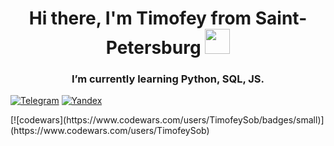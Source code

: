 
<h1 align="center">Hi there, I'm Timofey from Saint-Petersburg 
<img src="https://github.com/blackcater/blackcater/raw/main/images/Hi.gif" height="40"/></h1>
<h3 align="center">I’m currently learning Python, SQL, JS.</h3>

<p dir="auto">
<a href="https://t.me/sobolev_t" rel="nofollow"><img src="https://camo.githubusercontent.com/f33fc1072c02b69dc328e768706c3221f9f4405c45eb12817b3df5524564d858/68747470733a2f2f696d672e736869656c64732e696f2f62616467652f54656c656772616d2d626c75653f7374796c653d666c61742d737175617265266c6f676f3d54656c656772616d" alt="Telegram" data-canonical-src="https://img.shields.io/badge/Telegram-blue?style=flat-square&amp;logo=Telegram" style="max-width: 100%;"></a>
<a href="mailto:ty.sobolev@ya.ru"><img src="https://camo.githubusercontent.com/f04c08fe2f71feff216be155ed0703ff7479a977d9d94029d7c8039571f833eb/68747470733a2f2f696d672e736869656c64732e696f2f62616467652f2d6e656665646f7664734079612e72752d4639444236303f7374796c653d666c61742d737175617265266c6f676f3d59616e646578266c6f676f436f6c6f723d464633333333" alt="Yandex" data-canonical-src="https://img.shields.io/badge/-ty.sobolev@ya.ru-F9DB60?style=flat-square&amp;logo=Yandex&amp;logoColor=FF3333" style="max-width: 100%;">
  </p>
<a>[![codewars](https://www.codewars.com/users/TimofeySob/badges/small)](https://www.codewars.com/users/TimofeySob)</a>


<!--
**SobolevTim/SobolevTim** is a ✨ _special_ ✨ repository because its `README.md` (this file) appears on your GitHub profile.

Here are some ideas to get you started:

- 🔭 I’m currently working on ...
- 🌱 I’m currently learning ...
- 👯 I’m looking to collaborate on ...
- 🤔 I’m looking for help with ...
- 💬 Ask me about ...
- 📫 How to reach me: ...
- 😄 Pronouns: ...
- ⚡ Fun fact: ...
-->

